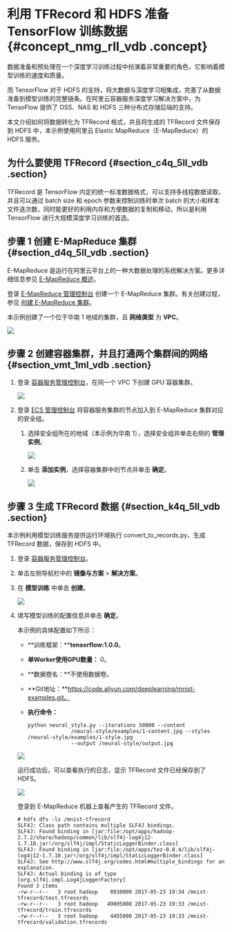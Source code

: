 # 利用 TFRecord 和 HDFS 准备 TensorFlow 训练数据 {#concept_nmg_rll_vdb .concept}

数据准备和预处理在一个深度学习训练过程中扮演着非常重要的角色，它影响着模型训练的速度和质量。

而 TensorFlow 对于 HDFS 的支持，将大数据与深度学习相集成，完善了从数据准备到模型训练的完整链条。在阿里云容器服务深度学习解决方案中，为 TensoFlow 提供了 OSS、NAS 和 HDFS 三种分布式存储后端的支持。

本文介绍如何将数据转化为 TFRecord 格式，并且将生成的 TFRecord 文件保存到 HDFS 中，本示例使用阿里云 Elastic MapReduce（E-MapReduce）的 HDFS 服务。

## 为什么要使用 TFRecord {#section_c4q_5ll_vdb .section}

TFRecord 是 TensorFlow 内定的统一标准数据格式，可以支持多线程数据读取，并且可以通过 batch size 和 epoch 参数来控制训练时单次 batch 的大小和样本文件迭次数，同时能更好的利用内存和方便数据的复制和移动，所以是利用 TensorFlow 进行大规模深度学习训练的首选。

## 步骤 1 创建 E-MapReduce 集群 {#section_d4q_5ll_vdb .section}

E-MapReduce 是运行在阿里云平台上的一种大数据处理的系统解决方案。更多详细信息参见 [E-MapReduce 概述](https://www.alibabacloud.com/help/zh/doc-detail/28068.htm?spm)。

登录 [E-MapReduce 管理控制台](https://emr.console.aliyun.com/?spm=5176.2020520101.1001.134.pBUl5n#/cluster/overview/cn-shenzhen) 创建一个 E-MapReduce 集群。有关创建过程，参见 [创建 E-MapReduce 集群](https://www.alibabacloud.com/help/zh/doc-detail/28088.htm)。

本示例创建了一个位于华南 1 地域的集群，且 **网络类型** 为 **VPC**。

![](http://static-aliyun-doc.oss-cn-hangzhou.aliyuncs.com/assets/img/7441/2172_zh-CN.png)

## 步骤 2 创建容器集群，并且打通两个集群间的网络 {#section_vmt_1ml_vdb .section}

1.  登录 [容器服务管理控制台](https://cs.console.aliyun.com/?spm=5176.2020520111.1001.77.rQ4gDS#/overview/all)，在同一个 VPC 下创建 GPU 容器集群。

    ![](http://static-aliyun-doc.oss-cn-hangzhou.aliyuncs.com/assets/img/7441/2175_zh-CN.png)

2.  登录 [ECS 管理控制台](https://ecs.console.aliyun.com/?spm=5176.2020520143.1001.102.fiFGza#/home) 将容器服务集群的节点加入到 E-MapReduce 集群对应的安全组。
    1.  选择安全组所在的地域（本示例为华南 1），选择安全组并单击右侧的 **管理实例**。

        ![](http://static-aliyun-doc.oss-cn-hangzhou.aliyuncs.com/assets/img/7441/2176_zh-CN.png)

    2.  单击 **添加实例**，选择容器集群中的节点并单击 **确定**。

        ![](http://static-aliyun-doc.oss-cn-hangzhou.aliyuncs.com/assets/img/7441/2177_zh-CN.png)


## 步骤 3 生成 TFRecord 数据 {#section_k4q_5ll_vdb .section}

本示例利用模型训练服务提供运行环境执行 convert\_to\_records.py，生成 TFRecord 数据，保存到 HDFS 中。

1.  登录 [容器服务管理控制台](https://cs.console.aliyun.com/?spm=5176.2020520143.1001.77.wB6AMG#/overview/all)。
2.  单击左侧导航栏中的 **镜像与方案** \> **解决方案**。
3.  在 **模型训练** 中单击 **创建**。

    ![](http://static-aliyun-doc.oss-cn-hangzhou.aliyuncs.com/assets/img/7441/2178_zh-CN.png)

4.  填写模型训练的配置信息并单击 **确定**。

    本示例的具体配置如下所示：

    -   **训练框架：****tensorflow:1.0.0**。
    -   **单Worker使用GPU数量：** 0。
    -   **数据卷名：**不使用数据卷。
    -   **Git地址：**https://code.aliyun.com/deeplearning/mnist-examples.git。
    -   **执行命令：** 

        ```
        python neural_style.py --iterations 50000 --content
                      /neural-style/examples/1-content.jpg --styles /neural-style/examples/1-style.jpg
                      --output /neural-style/output.jpg
        ```

    ![](http://static-aliyun-doc.oss-cn-hangzhou.aliyuncs.com/assets/img/7441/2179_zh-CN.png)

    运行成功后，可以查看执行的日志，显示 TFRecord 文件已经保存到了 HDFS。

    ![](http://static-aliyun-doc.oss-cn-hangzhou.aliyuncs.com/assets/img/7441/2180_zh-CN.png)

    登录到 E-MapReduce 机器上查看产生的 TFRecord 文件。

    ```
    # hdfs dfs -ls /mnist-tfrecord
    SLF4J: Class path contains multiple SLF4J bindings.
    SLF4J: Found binding in [jar:file:/opt/apps/hadoop-2.7.2/share/hadoop/common/lib/slf4j-log4j12-1.7.10.jar!/org/slf4j/impl/StaticLoggerBinder.class]
    SLF4J: Found binding in [jar:file:/opt/apps/tez-0.8.4/lib/slf4j-log4j12-1.7.10.jar!/org/slf4j/impl/StaticLoggerBinder.class]
    SLF4J: See http://www.slf4j.org/codes.html#multiple_bindings for an explanation.
    SLF4J: Actual binding is of type [org.slf4j.impl.Log4jLoggerFactory]
    Found 3 items
    -rw-r--r--   3 root hadoop    8910000 2017-05-23 19:34 /mnist-tfrecord/test.tfrecords
    -rw-r--r--   3 root hadoop   49005000 2017-05-23 19:33 /mnist-tfrecord/train.tfrecords
    -rw-r--r--   3 root hadoop    4455000 2017-05-23 19:33 /mnist-tfrecord/validation.tfrecords
    ```


